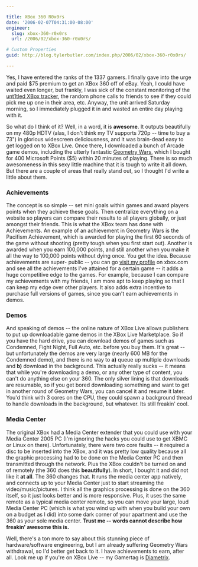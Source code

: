 ```yaml
---

title: XBox 360 R0x0rs
date: '2006-02-07T04:31:00-08:00'
engineer:
  slug: xbox-360-r0x0rs
  url: /2006/02/xbox-360-r0x0rs/

# Custom Properties
guid: http://blog.tylerbutler.com/index.php/2006/02/xbox-360-r0x0rs/

---
```


Yes, I have entered the ranks of the 1337 gamers. I finally gave into the urge
and paid $75 premium to get an XBox 360 off of eBay. Yeah, I could have waited
even longer, but frankly, I was sick of the constant monitoring of the
[unt1tled XBox tracker][1], the random phone calls to friends to see if they
could pick me up one in their area, etc. Anyway, the unit arrived Saturday
morning, so I immediately plugged it in and wasted an entire day playing with
it.

So what do I think of it? Well, in a word, it is **awesome**. It outputs
beautifully on my 480p HDTV (alas, I don't think my TV supports 720p -- time to
buy a 73") in glorious widescreen deliciousness, and it was brain-dead easy to
get logged on to XBox Live. Once there, I downloaded a bunch of Arcade game
demos, including the utterly fantastic [Geometry Wars][2], which I bought for
400 Microsoft Points ($5) within 20 minutes of playing. There is so much
awesomeness in this sexy little machine that it is tough to write it all down.
But there are a couple of areas that really stand out, so I thought I'd write
a little about them.


### Achievements

The concept is so simple -- set mini goals within games and award players
points when they achieve these goals. Then centralize everything on a website
so players can compare their results to all players globally, or just amongst
their friends. This is what the XBox team has done with Achievements. An
example of an achievement in Geometry Wars is the Pacifism Achievement, which
is awarded for playing the first 60 seconds of the game without shooting
(pretty tough when you first start out). Another is awarded when you earn
100,000 points, and still another when you make it all the way to 100,000
points without dying once. You get the idea. Because achievements are super-
public -- you can go [visit my profile][3] on xbox.com and see all the
achievements I've attained for a certain game -- it adds a huge competitive
edge to the games. For example, because I can compare my achievements with my
friends, I am more apt to keep playing so that I can keep my edge over other
players. It also adds extra incentive to purchase full versions of games,
since you can't earn achievements in demos.


### Demos

And speaking of demos -- the online nature of XBox Live allows publishers to
put up downloadable game demos in the XBox Live Marketplace. So if you have
the hard drive, you can download demos of games such as Condemned, Fight
Night, Full Auto, etc. before you buy them. It's great -- but unfortunately the
demos are very large (nearly 600 MB for the Condemned demo), and there is no
way to **a)** queue up multiple downloads and **b)** download in the
background. This actually really sucks -- it means that while you're
downloading a demo, or any other type of content, you can't do anything else
on your 360. The only silver lining is that downloads are resumable, so if you
get bored downloading something and want to get in another round of Geometry
Wars, you can cancel it and resume it later. You'd think with 3 cores on the
CPU, they could spawn a background thread to handle downloads in the
background, but whatever. Its still freakin' cool.


### Media Center

The original XBox had a Media Center extender that you could use with your
Media Center 2005 PC (I'm ignoring the hacks you could use to get XBMC or
Linux on there). Unfortunately, there were two core faults -- it required a
disc to be inserted into the XBox, and it was pretty low quality because all
the graphic processing had to be done on the Media Center PC and then
transmitted through the network. Plus the XBox couldn't be turned on and of
remotely (the 360 does this **beautifully**). In short, I bought it and did
not like it **at all**. The 360 changes that. It runs the media center app
natively, and connects up to your Media Center just to start streaming the
video/music/pictures. I think all the graphics processing is done on the 360
itself, so it just looks better and is more responsive. Plus, it uses the same
remote as a typical media center remote, so you can move your large, loud
Media Center PC (which is what you wind up with when you build your own on a
budget as I did) into some dark corner of your apartment and use the 360 as
your sole media center. **Trust me -- words cannot describe how freakin'
awesome this is.**

Well, there's a ton more to say about this stunning piece of hardware/software
engineering, but I am already suffering Geometry Wars withdrawal, so I'd
better get back to it. I have achievements to earn, after all. Look me up
if you're on XBox Live -- my Gamertag is [Diametrix][4].

   [1]: http://untitlednet.com/
   [2]: http://www.xbox.com/en-US/games/g/geometrywarsevolvedlivearcadexbox360/default.htm
   [3]: http://live.xbox.com/en-US/profile/profile.aspx
   [4]: http://live.xbox.com/en-US/profile/profile.aspx?pp=0&GamerTag=Diametrix

